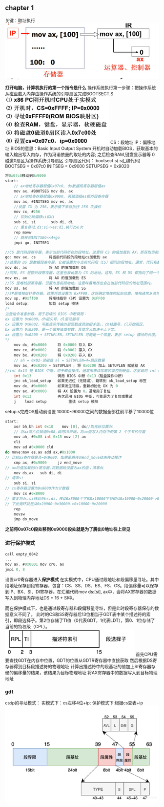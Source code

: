 ## chapter 1
关键：取址执行
![alt text](pic/ch1_1.png)

**打开电脑，计算机执行的第一个指令是什么**
操作系统执行第一步骤：把操作系统从磁盘载入内存由操作系统的引导扇区完成BOOTSECT.S
![alt text](pic/ch1_2.png)
CS：段地址 IP：偏移地址
BIOS的意思：Basic Input Output System
开机时自动加载BIOS，获取基本的输入输出写入内存，作为冯诺依曼的取址的内容;
之后检查RAM,键盘显示器等
0磁道0扇区为操作系统引导扇区
引导扇区代码：
bootsect.s(.s汇编代码)
BOOTSEG = 0x07c0
INITSEG = 0x9000
SETUPSEG = 0x9020
```c
将0x07c0移动到0x9000
start:
    // ax地址寄存器赋值0x07c0, ds数据段寄存器赋值ax
    mov ax, #BOOTSEG mov ds, ax 
    // ax地址寄存器赋值0x9000, 再赋值给es额外段寄存器
    mov ax, #INITSEG mov es, ax
    //设置 CX 为 256，表示接下来将执行 256 次操作
    mov cx, #256
    // 初始化段偏移si和di
    sub si, si       sub di, di
    // 重复移动,ds:si->es:di,执行256次
    rep movw
    // 跳转到INITSEG<<4+go
    jmpi go, INITSEG
```
```c
//CS 是代码段寄存器，表示当前代码所在的段地址。这里将 CS 的值加载到 AX，即获取当前段的地址。
go: mov ax, cs      将当前代码段的段地址cs加载到 ax
//这里的 DS 是数据段寄存器，它被设置为与当前代码段（CS）相同的段地址。通常，代码和数据是分开存放的，但在某些程序中，数据段也可能与代码段相同。
mov ds, ax          将 AX 的值加载到 DS
//同样，ES 是额外段寄存器，这里也被设置为 CS 的地址。这样，ES 和 DS 都指向了同一个段（当前代码段）。
mov es, ax          将 AX 的值加载到 ES
//SS 是堆栈段寄存器，设置为当前段地址。这意味着堆栈也会在当前代码段的地址范围内。
mov ss, ax          将 AX 的值加载到 SS
//SP是堆栈指针寄存器。这里将其设置为 0xFF00，这将确定堆栈的起始位置。堆栈通常从高地址向低地址增长，所以设置为 0xFF00 是一个常见的堆栈初始化方法。
mov sp, #0xff00     将堆栈指针（SP）设置为 0xFF00
load setup:         加载 setup 模块
/*
这些指令准备参数，用于后续的 BIOS 中断调用：
dx 设置为 0x0000。dh磁头号，dl驱动器号
cx 设置为 0x0002，可能表示传输的扇区数或其他相关值。，ch柱面号，cl开始扇区，
bx 设置为 0x0200，是一个偏移值或参数，具体含义取决于上下文。
ax 设置为 0x0200 + SETUPLEN，SETUPLEN 可能是一个常量，表示 setup 模块的长度。
*/
    mov dx, #0x0000     将 0x0000 存入 DX
    mov cx, #0x0002     将 0x0002 存入 CX
    mov bx, #0x0200     将 0x0200 存入 BX
    // ah = 0x02-读磁盘 al = SETUPLEN=4=扇区数量
    mov ax, #0x0200 + SETUPLEN ; 将 0x0200 加上 SETUPLEN 赋值给 AX
//int 0x13 是 BIOS 中断，用于磁盘操作，通常用来读写扇区或控制硬盘。这里调用 int 0x13 可能是为了读取 setup 模块或加载启动代码。
    int 0x13            调用 BIOS 中断 0x13（磁盘操作中断）
    jnc ok_load_setup   如果无进位（无错误），跳转到 ok_load_setup 标签
    mov dx, #0x0000     如果发生错误，重新初始化 DX 为 0
    mov ax, #0x0000     将 AX 设置为 0，通常用于复位
    int 0x13            再次调用 BIOS 中断，可能是为了复位或重试
    j    load setup          重读 setup 模块
```

setup.s完成OS启动前设置
10000~90000之间的数据全部往前平移了10000位
```c
start: 
    xor bh,bh int 0x10    mov [0], dx//取光标位置dx
    // 将ax高八位赋值0x88,调用15终端，将ax值写入内存中的第 2 个字节的位置
    mov ah, #0x88 int 0x15 mov [2] ax
    cli
    mov ad #0x0000 cld
do move:mov es,ax add ax,#0x1000
// 比较ax寄存器是否=0x9000，如果是跳转到end_move结束移动操作
    cmp ax, #0x9000     jz end_move
// ax的值加载到ds寄存器,将数据段设置为ax的值；清零di
    mov ds,ax   sub di, di
// 清零si
    sub si, si
// cx寄存器设置为0x8000作为计数器
    mov cx #0x8000
// 重复将ds:si移动到es:di，移动0x8000个字即0x10000字节即从0x10000~0x20000->0x00000~0x10000
// 下此循环就是从0x20000~0x30000->0x10000~0x20000
    rep 
    movsw
    jmp do_move
```
**之前将0x07c0段处移到0x9000段处就是为了腾出0地址往上空见**

### 进行保护模式
```c
call empty_8042
...
mov ax. #0x0001 mov cr0, ax
jmpi 0, 8
```
设置cr0寄存器进入**保护模式**
在实模式中，CPU通过段地址和段偏移量寻址。其中段地址保存到段寄存器，包含：CS、SS、DS、ES、FS、GS。段偏移量可以保存到IP、BX、SI、DI寄存器。在汇编代码mov ds:[si], ax中，会将AX寄存器的数据写入到物理内存地址DS * 16 + SI中。

而在保护模式下，也是通过段寄存器和段偏移量寻址，但是此时段寄存器保存的数据意义不同了。
此时的CS和SS寄存器后13位相当于GDT表中某个描述符的索引，即段选择子。第2位存储了TI值（0代表GDT，1代表LDT），第0、1位存储了当前的特权级（CPL）。
![段选择子](pic/ch1_3.png)
首先CPU需要查找GDT在内存中位置，GDT的位置从GDTR寄存器中直接获取
然后根据DS寄存器得到目标段描述符的物理地址
计算出描述符中的段基址的值加上SI寄存器存储的偏移量的结果，该结果为目标物理地址
将AX寄存器中的数据写入到目标物理地址
### gdt
cs:ip的寻址模式：
实模式下：cs左移4位+ip;
保护模式下:根据cs查表+ip
![gdt表](pic/ch1_4.png)